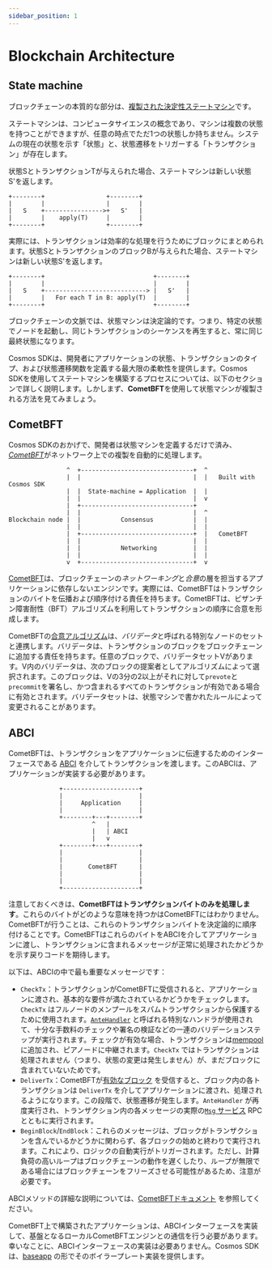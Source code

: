 ```yaml
---
sidebar_position: 1
---
```


# Blockchain Architecture

## State machine

ブロックチェーンの本質的な部分は、[複製された決定性ステートマシン](https://en.wikipedia.org/wiki/State_machine_replication)です。

ステートマシンは、コンピュータサイエンスの概念であり、マシンは複数の状態を持つことができますが、任意の時点でただ1つの状態しか持ちません。システムの現在の状態を示す「状態」と、状態遷移をトリガーする「トランザクション」が存在します。

状態SとトランザクションTが与えられた場合、ステートマシンは新しい状態S'を返します。

```text
+--------+                 +--------+
|        |                 |        |
|   S    +---------------->+   S'   |
|        |    apply(T)     |        |
+--------+                 +--------+
```

実際には、トランザクションは効率的な処理を行うためにブロックにまとめられます。状態SとトランザクションのブロックBが与えられた場合、ステートマシンは新しい状態S'を返します。

```text
+--------+                              +--------+
|        |                              |        |
|   S    +----------------------------> |   S'   |
|        |   For each T in B: apply(T)  |        |
+--------+                              +--------+
```

ブロックチェーンの文脈では、状態マシンは決定論的です。つまり、特定の状態でノードを起動し、同じトランザクションのシーケンスを再生すると、常に同じ最終状態になります。

Cosmos SDKは、開発者にアプリケーションの状態、トランザクションのタイプ、および状態遷移関数を定義する最大限の柔軟性を提供します。Cosmos SDKを使用してステートマシンを構築するプロセスについては、以下のセクションで詳しく説明します。しかしまず、**CometBFT**を使用して状態マシンが複製される方法を見てみましょう。

## CometBFT

Cosmos SDKのおかげで、開発者は状態マシンを定義するだけで済み、[*CometBFT*](https://docs.cometbft.com/v0.37/introduction/what-is-cometbft)がネットワーク上での複製を自動的に処理します。

```text
                ^  +-------------------------------+  ^
                |  |                               |  |   Built with Cosmos SDK
                |  |  State-machine = Application  |  |
                |  |                               |  v
                |  +-------------------------------+
                |  |                               |  ^
Blockchain node |  |           Consensus           |  |
                |  |                               |  |
                |  +-------------------------------+  |   CometBFT
                |  |                               |  |
                |  |           Networking          |  |
                |  |                               |  |
                v  +-------------------------------+  v
```

[CometBFT](https://docs.cometbft.com/v0.37/introduction/what-is-cometbft)は、ブロックチェーンの*ネットワーキング*と*合意*の層を担当するアプリケーションに依存しないエンジンです。実際には、CometBFTはトランザクションのバイトを伝播および順序付ける責任を持ちます。CometBFTは、ビザンチン障害耐性（BFT）アルゴリズムを利用してトランザクションの順序に合意を形成します。

CometBFTの[合意アルゴリズム](https://docs.cometbft.com/v0.37/introduction/what-is-cometbft#consensus-overview)は、*バリデータ*と呼ばれる特別なノードのセットと連携します。バリデータは、トランザクションのブロックをブロックチェーンに追加する責任を持ちます。任意のブロックで、バリデータセットVがあります。V内のバリデータは、次のブロックの提案者としてアルゴリズムによって選択されます。このブロックは、Vの3分の2以上がそれに対して`prevote`と`precommit`を署名し、かつ含まれるすべてのトランザクションが有効である場合に有効とされます。バリデータセットは、状態マシンで書かれたルールによって変更されることがあります。

## ABCI

CometBFTは、トランザクションをアプリケーションに伝達するためのインターフェースである [ABCI](https://docs.cometbft.com/v0.37/spec/abci/) を介してトランザクションを渡します。このABCIは、アプリケーションが実装する必要があります。

```text
              +---------------------+
              |                     |
              |     Application     |
              |                     |
              +--------+---+--------+
                       ^   |
                       |   | ABCI
                       |   v
              +--------+---+--------+
              |                     |
              |                     |
              |       CometBFT      |
              |                     |
              |                     |
              +---------------------+
```

注意しておくべきは、**CometBFTはトランザクションバイトのみを処理します**。これらのバイトがどのような意味を持つかはCometBFTにはわかりません。CometBFTが行うことは、これらのトランザクションバイトを決定論的に順序付けることです。CometBFTはこれらのバイトをABCIを介してアプリケーションに渡し、トランザクションに含まれるメッセージが正常に処理されたかどうかを示す戻りコードを期待します。

以下は、ABCIの中で最も重要なメッセージです：

* `CheckTx`：トランザクションがCometBFTに受信されると、アプリケーションに渡され、基本的な要件が満たされているかどうかをチェックします。 `CheckTx` はフルノードのメンプールをスパムトランザクションから保護するために使用されます。[`AnteHandler`](../basics/04-gas-fees.md#antehandler) と呼ばれる特別なハンドラが使用されて、十分な手数料のチェックや署名の検証などの一連のバリデーションステップが実行されます。チェックが有効な場合、トランザクションは[mempool](https://docs.cometbft.com/v0.37/spec/p2p/messages/mempool) に追加され、ピアノードに中継されます。`CheckTx` ではトランザクションは処理されません（つまり、状態の変更は発生しません）が、まだブロックに含まれていないためです。
* `DeliverTx`：CometBFTが[有効なブロック](https://docs.cometbft.com/v0.37/spec/core/data_structures#block) を受信すると、ブロック内の各トランザクションは `DeliverTx` を介してアプリケーションに渡され、処理されるようになります。この段階で、状態遷移が発生します。`AnteHandler` が再度実行され、トランザクション内の各メッセージの実際の[`Msg` サービス](../building-modules/03-msg-services.md) RPC とともに実行されます。
* `BeginBlock`/`EndBlock`：これらのメッセージは、ブロックがトランザクションを含んでいるかどうかに関わらず、各ブロックの始めと終わりで実行されます。これにより、ロジックの自動実行がトリガーされます。ただし、計算負荷の高いループはブロックチェーンの動作を遅くしたり、ループが無限である場合にはブロックチェーンをフリーズさせる可能性があるため、注意が必要です。

ABCIメソッドの詳細な説明については、[CometBFTドキュメント](https://docs.cometbft.com/v0.37/spec/abci/) を参照してください。

CometBFT上で構築されたアプリケーションは、ABCIインターフェースを実装して、基盤となるローカルCometBFTエンジンとの通信を行う必要があります。幸いなことに、ABCIインターフェースの実装は必要ありません。Cosmos SDKは、[baseapp](./03-sdk-design.md#baseapp) の形でそのボイラープレート実装を提供します。

